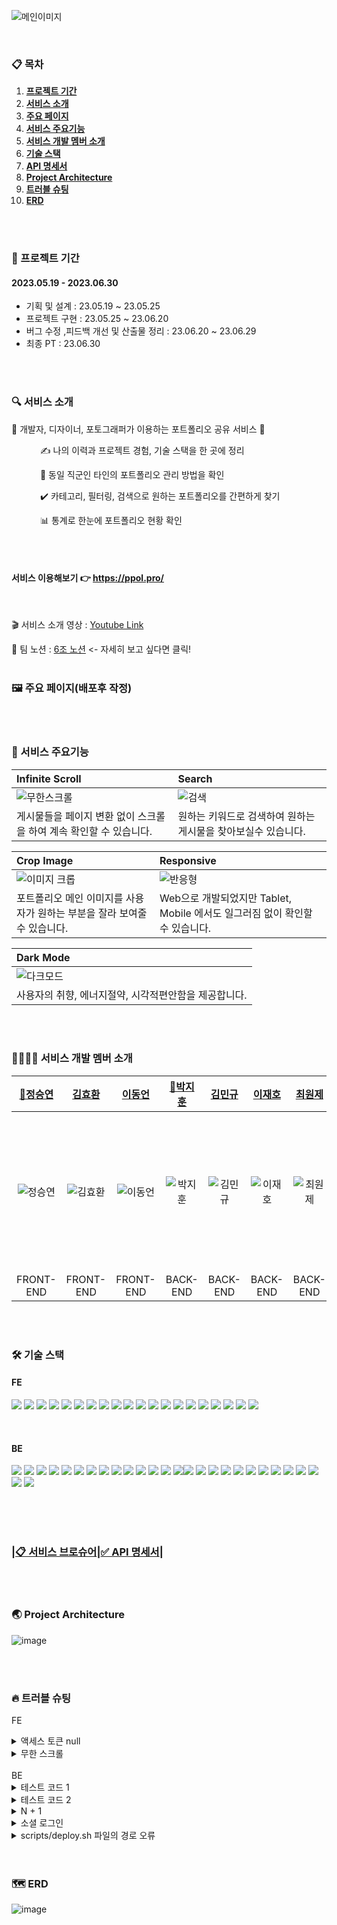 

![메인이미지](https://github.com/OurPortfolio/FE/assets/108606678/32f89718-f610-4b36-829e-8fc9ea5455a4)


<br />

### 📋 목차

1. [**프로젝트 기간**](#1)
2. [**서비스 소개**](#2)
3. [**주요 페이지**](#3)
4. [**서비스 주요기능**](#4)
5. [**서비스 개발 멤버 소개**](#5)
6. [**기술 스택**](#6)
7. [**API 명세서**](#7)
8. [**Project Architecture**](#8)
9. [**트러블 슈팅**](#9)
10. [**ERD**](#10)
   <br/>
   <br/>




<div id="1"></div>

### 📅 프로젝트 기간
#### 2023.05.19 - 2023.06.30
- 기획 및 설계 : 23.05.19 ~ 23.05.25
- 프로젝트 구현 : 23.05.25 ~ 23.06.20
- 버그 수정 ,피드백 개선 및 산출물 정리 : 23.06.20 ~ 23.06.29
- 최종 PT : 23.06.30

<br/>
<br/>



<div id="2"></div>

### 🔍 서비스 소개
🌱 개발자, 디자이너, 포토그래퍼가 이용하는 포트폴리오 공유 서비스 🌱

&emsp;&emsp;&emsp; ✍️ 나의 이력과 프로젝트 경험, 기술 스택을 한 곳에 정리

&emsp;&emsp;&emsp; 👀️ 동일 직군인 타인의 포트폴리오 관리 방법을 확인

&emsp;&emsp;&emsp; ✔️️ 카테고리, 필터링, 검색으로 원하는 포트폴리오를 간편하게 찾기

&emsp;&emsp;&emsp; 📊️ 통계로 한눈에 포트폴리오 현황 확인

<br/>
<br/>


#### 서비스 이용해보기 👉 https://ppol.pro/

<br/>

🎬 서비스 소개 영상 : [Youtube Link](https://www.youtube.com/watch?v=ui-9bUsZDSM)

📕 팀 노션 : [6조 노션](https://www.notion.so/POL-f08e011316134cd9976cea479c96a84b) <- 자세히 보고 싶다면 클릭!
<br/>
<br/>




<div id="3"></div>

### 🖼 주요 페이지(배포후 작정)




<br/>
<br/>



<div id="4"></div>

### 📲 서비스 주요기능

| Infinite Scroll | Search |
| :-------- |:------|
|  ![무한스크롤](https://github.com/OurPortfolio/FE/assets/108606678/2f2527d2-6df0-4f39-91d8-e1736c8f6dea)  | ![검색](https://github.com/OurPortfolio/FE/assets/108606678/2ab24f84-10ac-4b95-a6a9-48bae2c0e33f)  | 
| 게시물들을 페이지 변환 없이 스크롤을 하여 계속 확인할 수 있습니다.   | 원하는 키워드로 검색하여 원하는 게시물을 찾아보실수 있습니다.  |

| Crop Image | Responsive | 
| :-------- |:------|
| ![이미지 크롭](https://github.com/OurPortfolio/FE/assets/108606678/4e4b5c99-eb3f-4b0d-b7c1-692b392c3288)  | ![반응형](https://github.com/OurPortfolio/FE/assets/108606678/cd2e4f96-a991-44e9-ba18-f7f4c1480f7e) | 
|  포트폴리오 메인 이미지를 사용자가 원하는 부분을 잘라 보여줄수 있습니다.  | Web으로 개발되었지만 Tablet, Mobile 에서도 일그러짐 없이 확인할 수 있습니다.  |

| Dark Mode |
| :-------- |
|![다크모드](https://github.com/OurPortfolio/FE/assets/108606678/3d274983-acee-4d9b-8455-36035f995f01) | 
| 사용자의 취향, 에너지절약, 시각적편안함을 제공합니다.   |

<br/>
<br/>

<div id="5"></div>

### 👩‍👩‍👧‍👧 서비스 개발 멤버 소개
|             [🚩정승연](https://github.com/xxyeon129)             |             [김효환](https://github.com/HyoHwanKim)              |             [이동언](https://github.com/Undong00)              |              [🚩박지훈](https://github.com/bbakzi)               |              [김민규](https://github.com/kmg0485)              |               [이재호](https://github.com/spainclub)               |              [최원제](https://github.com/co-ze)              |              [최혜민](https://github.com/OurPortfolio/FE/assets/108606678/3d9c3e9d-8245-436b-9da5-fa5fc4e8abae)              |
|:-------------------------------------------------------------:|:-------------------------------------------------------------:|:-------------------------------------------------------------:|:-------------------------------------------------------------:|:------------------------------------------------------------:|:-------------------------------------------------------------:|:-------------------------------------------------------------:|:-------------------------------------------------------------:|
| ![정승연](https://avatars.githubusercontent.com/u/102347529?v=4) | ![김효환](https://avatars.githubusercontent.com/u/108606678?v=4) | ![이동언](https://avatars.githubusercontent.com/u/112850163?v=4) | ![박지훈](https://avatars.githubusercontent.com/u/128371819?v=4) | ![김민규](https://avatars.githubusercontent.com/u/108252926?v=4) | ![이재호](https://avatars.githubusercontent.com/u/125551746?v=4) | ![최원제](https://avatars.githubusercontent.com/u/105447265?v=4) |<img width="250" alt="최혜민" src="https://github.com/OurPortfolio/BE/assets/108252926/60fb3a94-4db0-4002-a6a2-a4f50a529448"> |
|                           FRONT-END                           |                           FRONT-END                           |                           FRONT-END                           |                           BACK-END                            |                           BACK-END                           |                           BACK-END                            |                           BACK-END                            |                           Designer                            |
<br/>
<br/>





<div id="6"></div>

### 🛠 기술 스택

#### FE
<img src="https://img.shields.io/badge/visualstudio-5C2D91?style=for-the-badge&logo=visualstudio&logoColor=white"/> <img src="https://img.shields.io/badge/github-181717?style=for-the-badge&logo=github&logoColor=white"/>  <img src="https://img.shields.io/badge/git-F05032?style=for-the-badge&logo=git&logoColor=white"/> <img src="https://img.shields.io/badge/javascript-F7DF1E?style=for-the-badge&logo=javascript&logoColor=white"/> <img src="https://img.shields.io/badge/react-61DAFB?style=for-the-badge&logo=react&logoColor=white"/> <img src="https://img.shields.io/badge/reactquery-FF4154?style=for-the-badge&logo=reactquery&logoColor=white"/> <img src="https://img.shields.io/badge/axios-5A29E4?style=for-the-badge&logo=axios&logoColor=white"/> <img src="https://img.shields.io/badge/styledcomponents-DB7093?style=for-the-badge&logo=styledcomponents&logoColor=white"/> <img src="https://img.shields.io/badge/redux-764ABC?style=for-the-badge&logo=redux&logoColor=white"/> <img src="https://img.shields.io/badge/reactrouter-CA4245?style=for-the-badge&logo=reactrouter&logoColor=white"/> <img src="https://img.shields.io/badge/JWT-Decoder-FF6C37?style=for-the-badge&logoColor=white"/> <img src="https://img.shields.io/badge/react-datepicker-61DAFB?style=for-the-badge&logoColor=white"/> <img src="https://img.shields.io/badge/react-observer-61DAFB?style=for-the-badge&logoColor=white"/> <img src="https://img.shields.io/badge/stomp-000000?style=for-the-badge&logoColor=white"/> <img src="https://img.shields.io/badge/sockJS-F7DF1E?style=for-the-badge&logoColor=white"/> <img src="https://img.shields.io/badge/nanoid-3DDC84?style=for-the-badge&logoColor=white"/>  <img src="https://img.shields.io/badge/AWS-CLI-232F3E?style=for-the-badge&logo=amazonaws&logoColor=white"/> <img src="https://img.shields.io/badge/AmazonS3-569A31?style=for-the-badge&logo=AmazonS3&logoColor=white"/> <img src="https://img.shields.io/badge/CloudFront-527FFF?style=for-the-badge&logoColor=white"/> <img src="https://img.shields.io/badge/AWS Route 53-FF6C37?style=for-the-badge&logoColor=white">

<br/>

#### BE
<img src="https://img.shields.io/badge/IntelliJIDEA-000000?style=for-the-badge&logo=IntelliJIDEA&logoColor=white"/> <img src="https://img.shields.io/badge/Postman-FF6C37?style=for-the-badge&logo=Postman&logoColor=white"/> <img src="https://img.shields.io/badge/github-181717?style=for-the-badge&logo=github&logoColor=white"/> <img src="https://img.shields.io/badge/git-F05032?style=for-the-badge&logo=git&logoColor=white"/> <img src="https://img.shields.io/badge/linux-FCC624?style=for-the-badge&logo=linux&logoColor=black"> <img src="https://img.shields.io/badge/aws-232F3E?style=for-the-badge&logo=aws&logoColor=white"> <img src="https://img.shields.io/badge/Java-007396?style=for-the-badge&logo=Java&logoColor=white"/> <img src="https://img.shields.io/badge/gradle-02303A?style=for-the-badge&logo=gradle&logoColor=white"/> <img src="https://img.shields.io/badge/Spring-6DB33F?style=for-the-badge&logo=spring&logoColor=white"/> <img src="https://img.shields.io/badge/SpringSecurity-6DB33F?style=for-the-badge&logo=SpringSecurity&logoColor=white"/> <img src="https://img.shields.io/badge/SpringBoot-6DB33F?style=for-the-badge&logo=springboot&logoColor=white"/> <img src="https://img.shields.io/badge/jsonwebtokens-000000?style=for-the-badge&logo=jsonwebtokens&logoColor=white"> <img src="https://img.shields.io/badge/Web Socket-02303A?style=for-the-badge&logoColor=white"/> <img src="https://img.shields.io/badge/stomp-02303A?style=for-the-badge&logoColor=white"/><img src="https://img.shields.io/badge/AmazonRDS-527FFF?style=for-the-badge&logo=AmazonRDS&logoColor=white"/> <img src="https://img.shields.io/badge/redis-DC382D?style=for-the-badge&logo=redis&logoColor=white"/> <img src="https://img.shields.io/badge/AWS Route 53-FF6C37?style=for-the-badge&logoColor=white"> <img src="https://img.shields.io/badge/CloudFront-527FFF?style=for-the-badge&logoColor=white"/> <img src="https://img.shields.io/badge/apachejmeter-D22128?style=for-the-badge&logo=apachejmeter&logoColor=white"/> <img src="https://img.shields.io/badge/Jacoco-D22128?style=for-the-badge&logoColor=white"/> <img src="https://img.shields.io/badge/https-527FFF?style=for-the-badge"> <img src="https://img.shields.io/badge/AmazonEC2-FF9900?style=for-the-badge&logo=AmazonEC2&logoColor=white"/> <img src="https://img.shields.io/badge/AmazonS3-569A31?style=for-the-badge&logo=AmazonS3&logoColor=white"/> <img src="https://img.shields.io/badge/MySQL-4479A1?style=for-the-badge&logo=MySQL&logoColor=white"/> <img src="https://img.shields.io/badge/Ubuntu-E95420?style=for-the-badge&logo=Ubuntu&logoColor=white"/> <img src="https://camo.githubusercontent.com/54a2f74f3cbb3cb810faa417fb9a56b4d947be01e868ab624b3f251a1062257b/68747470733a2f2f696d672e736869656c64732e696f2f62616467652f67697468756220616374696f6e732d3230383846463f7374796c653d666f722d7468652d6261646765266c6f676f3d67697468756220616374696f6e73266c6f676f436f6c6f723d7768697465"> <img src="https://camo.githubusercontent.com/a831a652fb5370367ee71ae4255e39623b9edf7e60ffbcf7ba356b1d82a09538/68747470733a2f2f696d672e736869656c64732e696f2f62616467652f737072696e672064617461206a70612d4632384431413f7374796c653d666f722d7468652d6261646765266c6f676f3d737072696e67646174616a7061266c6f676f436f6c6f723d7768697465">

<br/>
<br/>
<br/>



<div id="7"></div>

### |[📋 서비스 브로슈어](https://teamsparta.notion.site/POL-6-f6f92f3e7ad5412ab193b929b5c1b9b3)|[✅ API 명세서](https://www.notion.so/API-323ae58c531c455cbdd5409fe63bee3f)|


<br/>
<br/>



<div id="8"></div>

### 🌏 Project Architecture
![image](https://github.com/OurPortfolio/BE/assets/108252926/7e2c6d19-0a10-4b58-b19c-e5335ae057c0)

<br/>
<br/>

<div id="9"></div>

### 🔥 트러블 슈팅
FE

<details>
<summary>액세스 토큰 null</summary>

| 진행 순서 | 내용    |
| :-------- |:------|
| 😱 문제   | Axios Header에 Authorization: accessToken을 넣어 로그인을 진행한 후 프로젝트 작성 및 수정과 같은 accesstoken을 사용하는 작업을 할 시 정상적인 상황이라면 accesstoken에 토큰이 담아져야 하는데 null 값이 들어가 작업을 진행할 수 없게 되는 문제가 발생함.   |
| 😭 시도   | 기존에 const accessToken = localStorage.getItem('accesstoken'); 은 로컬 스토리지에서 액세스 토큰이라는 키에 해당하는 값을 가져오는 것이다.이 때 accessToken 을 사용하게 되면 토큰 값을 즉시 획득한다. 그래서 액세스 토큰이 로그인을 거칠 경우 로그인 전에 모듈이 로드되어 액세스 토큰 값이 null 이되어 토큰을 사용하여 작업이 불가능하게 됨. |
| 😄 해결   | ![엑세스토큰 트러블슈팅](https://github.com/OurPortfolio/FE/assets/108606678/28264a0f-77fd-48a9-9cc1-434590154025) |

</details>

<details>
<summary>무한 스크롤</summary>

| 진행 순서 | 내용   |
| :------------ |:--------------------------------------------|
| 😱 <br/> 문제   | 스크롤 시 중복되는 데이터 호출, 스크롤 떨림 현상 |
| 😭 <br/> 시도   | ![무한스크롤 문제상황 1](https://github.com/OurPortfolio/FE/assets/108606678/39f2f885-2a08-4724-a22c-ef7440ac5b4c)  ![무한스크롤 문제상황 2](https://github.com/OurPortfolio/FE/assets/108606678/2c5fa89b-d70c-4003-a73d-a8e2cafa680d) |
| 😄 <br/> 해결   | ![무한스크롤 문제상황 해결](https://github.com/OurPortfolio/FE/assets/108606678/823de8aa-27c9-4b40-a48a-ccf49b0e62e2) |

</details>

<br/>
BE

<details>
<summary>테스트 코드 1</summary>

| 진행 순서 | 내용                                                                                                                                   |
| :-------- |:-------------------------------------------------------------------------------------------------------------------------------------|
| 😱 문제   | Controller 테스트 코드를 작성할 때 권한이 없어서 403에러 발생                                                                                            |
| 😭 시도   | mockMvc에 with(SecurityMockMvcRequestPostProcessors.csrf()) 를 추가했더니 <br/> 403 에러는 나오지 않았지만 401 에러 발생                                  |
| 😄 해결   | userDetails 를 SecurityMockMvcRequestPostProcessors.user(userDetails) 으로 <br/>mockMvc에 @AuthenticationPrincipal 파라미터 전달하는 방식 사용 <br/> |
```java
UserDetailsImpl userDetails = UserDetailsImpl(userRepository.findById(1L).get());

mockMvc.perform(.with(SecurityMockMvcRequestPostProcessors.user(userDetails)))
```

</details>

<details>
<summary>테스트 코드 2</summary>

| 진행 순서 | 내용                                                                                                                              |
| :-------- |:--------------------------------------------------------------------------------------------------------------------------------|
| 😱 문제   | @RequestBody 의 Json 타입의 데이터는 제대로 받아오지만, <br/>@RequestPart 의 Json 타입의 데이터는 받지 못하는 문제                                                  |
| 😭 시도   | .part() .content() 를 사용해서 DTO를 전달해보려고 했지만 <br/>MultipartFile 외에 다른 값을 받을 때 DTO 가 아닌 단일객체타입으로 받아온다.                                   |
| 😄 해결   | DTO 를 Json 형식의 MultipartFile 로 만들어서 같이 보내줬다. <br/> |
```java
MockMultipartFile newRequestDto = new MockMultipartFile("nickname", "updateUserRequestDto1", "application/json", newCreateJson.getBytes(StandardCharsets.UTF_8));
MockMultipartFile image = new MockMultipartFile("profileImage", "test.jpg", "image/jpeg", "Test Image".getBytes());

mockMvc.perform(
        multipart(HttpMethod.PATCH, "/api/users/" + userId)
        .file(newRequestDto)
        .file(image)
        .contentType(MediaType.MULTIPART_FORM_DATA_VALUE)
        .with(user(userDetails1))
        )
```

</details>

<details>
<summary>N + 1</summary>

| 진행 순서 | 내용                                                                                                                                                                                                                                                                                                                                                                                                                                                                       |
| :-------- |:-------------------------------------------------------------------------------------------------------------------------------------------------------------------------------------------------------------------------------------------------------------------------------------------------------------------------------------------------------------------------------------------------------------------------------------------------------------------------|
| 😱 문제   | 포트폴리오 전체 조회, 검색어 조회, Trie 초기화 메서드, 조회수 순서 조회가 수행될 때 <br/>N+1이 발생하는 것을 확인. N+1이 발생했을 때 실제로 어떤 문제가 있는지 <br/>확인하기 위해서 Jmeter를 사용해 부하 테스트를 진행N+1이 발생했을 때 <br/> 실제로 어떤 문제가 있는지 확인하기 위해서 Jmeter를 사용해 부하 테스트를 진행 <br/><img width="670" alt="스크린샷 2023-06-28 11 29 39" src="https://github.com/OurPortfolio/BE/assets/108252926/58ebbeef-14c6-44fc-b1a2-cd43c6dbac6b"> <br/>처리 시간이 1분 09초 소요 됐으며 시간 당 처리량은 145로 측정 됐다. <br/>생각보다 많은 시간이 소요 됐고, 성능 개선이 필요하다고 판단                       |
| 😄 해결   | - QueryDsl + Join Fetch <br/>&emsp; 이미 QueryDsl을 사용하고 있기 때문에 join절을 추가해서 쿼리를 최적화 할 수 있다. <br/>  - 중복되는 데이터 확인 <br/>&emsp; Set을 사용해서 중복을 허용하지 않는 방법이 있다. 현재 프로젝트 경우 컬렉션에 <br/>&emsp;중복되는 데이터가 존재할 상황이 없을 거라고 판단하고 List로 유지 <br/> - N+1 해결 후 테스트 결과 <br/><img width="670" alt="스크린샷 2023-06-28 11 38 09" src="https://github.com/OurPortfolio/BE/assets/108252926/4c11cca2-52f5-457b-b799-a272bed1a68c"> <br/>처리 시간은 25초로 기존 보다 44초 감소 했고, 시간 당 처리량은 해결 전 보다 162% 상승 |
```java
//QueryDsl + Join Fetch
List<Portfolio> findResult = queryFactory
        .select(portfolio)
        .from(portfolio)
        .join(portfolio.user, user)
        .fetchJoin()
        .fetch();
```

</details>

<details>
<summary>소셜 로그인</summary>

| 진행 순서 | 내용                                                                                                                                                                                                                                                                                                                                                                  |
| :-------- |:--------------------------------------------------------------------------------------------------------------------------------------------------------------------------------------------------------------------------------------------------------------------------------------------------------------------------------------------------------------------|
| 😱 문제   | 기존 회원가입에서 이메일을 등록하고, 소셜 회원가입 시에도 이메일을 사용하면서 <br/>이메일이 중복될 수 있는 문제가 발생. <br/>여러개의 소셜 회원가입 시에도 문제가 생길 수 있다고 판단.                                                                                                                                                                                                                                                       |
| 😭 시도   | 1. 소셜 회원가입 할 때에 동일한 이메일의 존재 등 다양한 상황들을 고려 <br/> 2. 유저가 처음엔 일반 회원가입을 하고 나중에 소셜로 연동시킬 수 있는 상황이 있기 때문에 <br/>&emsp;따로 유니크한 유저를 만드는 것은 옳지 못하다고 판단 <br/> 3. 유저에 컬럼을 생성해서 각 소셜의 id값을 같이 저장하는 방식을 채택                                                                                                                                                                        |
| 😄 해결   | 1. 기존 유저 회원가입 할 때 예외사항들을 면밀하게 검토하여 예외처리들을 실시 <br/> 2. 기존 테이블에 컬럼을 추가하여 소셜회원으로 받을 때에는 해당 소셜의 id값을 추가로 가져오도록 함<br/> <img width="670" alt="스크린샷 2023-06-28 11 43 48" src="https://github.com/OurPortfolio/BE/assets/108252926/24d83d1b-ea8a-4769-b0a1-54b5cb4bb54f"> <br/> 동일한 이메일로 접속을 하여도 동일한 값에서 소셜로그인 값들을 가질 수 있도록 <br/> id로 구분해서 받게하여 무분별한 데이터의 증강을 억제하고자함. |

</details>

<details>
<summary>scripts/deploy.sh 파일의 경로 오류</summary>

| 진행 순서 | 내용                                                                                                                                                                                                              |
| :-------- |:----------------------------------------------------------------------------------------------------------------------------------------------------------------------------------------------------------------|
| 😱 문제   | scripts/deploy.sh에서 경로 설정을 해주었지만 jar 파일의 경로를 찾아가지 못하여 실행이 되지 않음.                                                                                                                                                |
| 😭 시도   | pwd 명령어를 사용해 경로를 다시 체크 해봤지만 해결 되지 않았다. <br/>이전에 경로를 설정했을때는 /home/ubuntu가 포함되지 않았다. <br/> <img width="670" alt="2113" src="https://github.com/OurPortfolio/BE/assets/108252926/12196932-7efa-4af3-b8b4-80f392642672"> |
| 😄 해결   | JAR 파일이 있는 디렉토리를 명시적으로 지정해 주었더니 경로를 찾지 못해 <br/>JAR 파일의 경로를 패턴을 통해 찾도록 설정                                                                                                                                                                                                           |
```bash
#기존코드
REPOSITORY=/firstcicd-ec2/build/libs/
cd $REPOSITORY

APP_NAME=firstcicd-ec2
JAR_NAME=$(ls $REPOSITORY | grep 'SNAPSHOT.jar' | tail -n 1)
JAR_PATH=$REPOSITORY/$JAR_NAME
```
```bash
#해결을 위한 시도
REPOSITORY=/home/ubuntu/firstcicd-ec2/build/libs/
cd $REPOSITORY

APP_NAME=firstcicd-ec2
JAR_NAME=$(ls $REPOSITORY | grep 'SNAPSHOT.jar' | tail -n 1)
JAR_PATH=$REPOSITORY/$JAR_NAME
```
```bash
#문제 해결
BASE_PATH="/home/ubuntu/firstcicd-ec2"
BUILD_PATH=$(ls $BASE_PATH/build/libs/*.jar)
JAR_NAME=$(basename "$BUILD_PATH")

cd $BASE_PATH

APP_NAME="firstcicd-ec2"
JAR_PATH="$BASE_PATH/build/libs/$JAR_NAME"
```
</details>
<br/>
<br/>

<div id="10"></div>

### 🗺️ ERD
![image](https://github.com/OurPortfolio/BE/assets/108252926/e27aea6c-fadc-44e9-bdee-7339fe218637)
